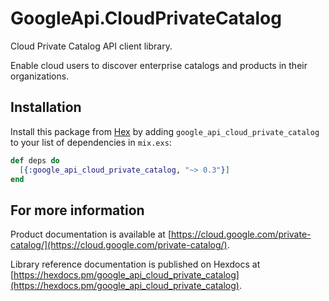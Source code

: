 # GoogleApi.CloudPrivateCatalog

Cloud Private Catalog API client library.

Enable cloud users to discover enterprise catalogs and products in their organizations.

## Installation

Install this package from [Hex](https://hex.pm) by adding
`google_api_cloud_private_catalog` to your list of dependencies in `mix.exs`:

```elixir
def deps do
  [{:google_api_cloud_private_catalog, "~> 0.3"}]
end
```

## For more information

Product documentation is available at [https://cloud.google.com/private-catalog/](https://cloud.google.com/private-catalog/).

Library reference documentation is published on Hexdocs at
[https://hexdocs.pm/google_api_cloud_private_catalog](https://hexdocs.pm/google_api_cloud_private_catalog).
